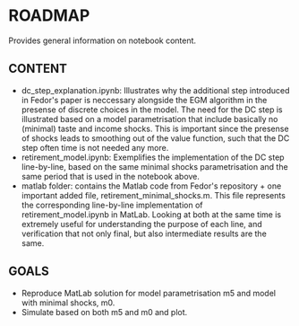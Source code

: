 # ROADMAP

Provides general information on notebook content.

## CONTENT

* dc_step_explanation.ipynb: Illustrates why the additional step introduced in Fedor's paper 
is neccessary alongside the EGM algorithm in the presense of discrete choices in the model.
The need for the DC step is illustrated based on a model parametrisation that include basically no
(minimal) taste and income shocks. This is important since the presense of shocks leads to 
smoothing out of the value function, such that the DC step often time is not needed any more.
* retirement_model.ipynb: Exemplifies the implementation of the DC step line-by-line, based on the
same minimal shocks parametrisation and the same period that is used in the notebook above.
* matlab folder: contains the Matlab code from Fedor's repository + one important added file,
retirement_minimal_shocks.m. This file represents the corresponding line-by-line implementation
of retirement_model.ipynb in MatLab. Looking at both at the same time is extremely useful for 
understanding the purpose of each line, and verification that not only final, but also
intermediate results are the same.

## GOALS

* Reproduce MatLab solution for model parametrisation m5 and model with minimal shocks,
m0.
* Simulate based on both m5 and m0 and plot.